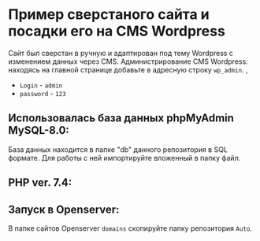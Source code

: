 # Пример сверстаного сайта и посадки его на CMS Wordpress 
Сайт был сверстан в ручную и адаптирован под тему Wordpress с изменением данных 
через CMS. Администрирование CMS Wordpress: находясь на главной странице добавьте в адресную строку `wp_admin`.
, 
- `Login`    - `admin`
- `password` - `123`

## Использовалась база данных phpMyAdmin MySQL-8.0:
База данных находится в папке "db" данного репозитория в SQL формате. 
Для работы с ней импортируйте вложенный в папку файл.

## PHP ver. 7.4:

## Запуск в Openserver:
В папкe сайтов Openserver `domains` скопируйте папку репозитория `Auto`. 
  
